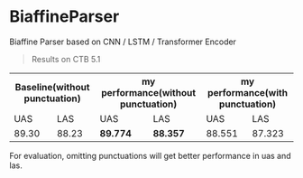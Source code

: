 # BiaffineParser
Biaffine Parser based on CNN / LSTM / Transformer Encoder

> Results on CTB 5.1
<table align='center'>
  <tr>
    <th colspan='2'>Baseline(without punctuation)</th>
    <th colspan='2'>my performance(without punctuation)</th>
    <th colspan='2'>my performance(with punctuation)</th>
  </tr>
  <tr>
    <td>UAS</td>
    <td>LAS</td>
    <td>UAS</td>
    <td>LAS</td>
    <td>UAS</td>
    <td>LAS</td>
  </tr>
  <tr>
    <td>89.30</td>
    <td>88.23</td>
    <td><b>89.774</b></td>
    <td><b>88.357</b></td>
    <td>88.551</td>
    <td>87.323</td>
  </tr>
</table>
For evaluation, omitting punctuations will get better performance in uas and las.
